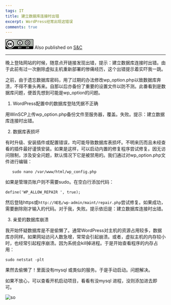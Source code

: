 ```yaml
---
tags: IT
title: 建立数据库连接时出错
excerpt: WordPress经常出现这错误
comments: true
---
```



![cc](/public/cc.png) Also published on [S&C](https://soandcandy.us)

----

晚上登陆网站的时候，随意点开链接发现出错，提示：建立数据库连接时出错。由于此前有过一次删除虚拟主机重新部署的惨痛经历，这个出错提示着实吓我一跳。

之前，由于遗忘数据库密码，用了过期的办法修改wp_option.php以致数据库奔溃，不得不重头再来。自那以后亦备份了重要的设置文件以防不测。此番看到是数据库问题，便首先想到可能是wp_option的问题。

1. WordPress配置中的数据库登陆凭据不正确

用WinSCP上传wp_option.php备份文件至服务器，覆盖。失败。提示：建立数据库连接时出错。

2. 数据库表损坏

有时升级、安装插件或配置错误，均可能导致数据库表损坏。不明来历而且未经查看的插件最好谨慎安装。如果是这样，可以启动内置的修复程序尝试修复。因无访问限制，涉及安全问题，默认情况下它是被禁用的。我们通过对wp_option.php文件进行编辑：

 

```
   sudo nano /var/www/html/wp_config.php
```


如果是管理员账户则不需要sudo。在空白行添加代码：

 
```
define('WP_ALLOW_REPAIR ', true);
```


然后登陆https或`http://域名/wp-admin/maint/repair.php`尝试修复。如果成功，需要删除刚才输入的代码。对于我，失败。提示依旧是：建立数据库连接时出错。

3. 亲爱的数据库崩溃

我开始怀疑数据库是不是偷懒了。通常WordPress对主机的资源占用较多，数据库亦同样。如果网站访问人数急增，常常会引起崩溃。或者，虚拟主机的内存较小时，也经常引起程序崩溃。因为系统会kill掉进程。于是开始查看程序的内存占用：

 
```
sudo netstat -plt
```
 

果然去偷懒了！里面没有mysql 或类似的服务。于是手动启动。问题解决。

如果不放心，可以查看开机启动项目，看看有没mysql 进程，没则添加进去即可。




![so](/public/favicon.ico)


